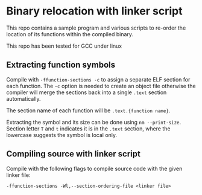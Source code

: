 # Binary relocation with linker script

This repo contains a sample program and various scripts to re-order the location of its functions within the compiled binary.

This repo has been tested for GCC under linux

## Extracting function symbols

Compile with `-ffunction-sections -c` to assign a separate ELF section for each function. The `-c` option is needed to create an object file otherwise the compiler will merge the sections back into a single `.text` section automatically.

The section name of each function will be `.text.{function name}`.

Extracting the symbol and its size can be done using `nm --print-size`.  
Section letter `T` and `t` indicates it is in the `.text` section, where the lowercase suggests the symbol is local only.

## Compiling source with linker script

Compile with the following flags to compile source code with the given linker file:

`-ffunction-sections -Wl,--section-ordering-file <linker file>`
